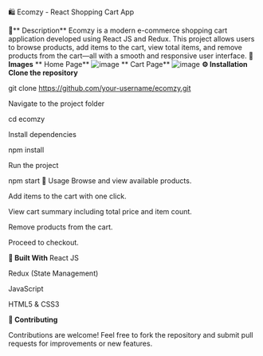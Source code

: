 🛍️ Ecomzy - React Shopping Cart App


📝** Description**
Ecomzy is a modern e-commerce shopping cart application developed using React JS and Redux. This project allows users to browse products, add items to the cart, view total items, and remove products from the cart—all with a smooth and responsive user interface.
📸 **Images**
** Home Page**
![image](https://github.com/user-attachments/assets/9d55f606-b00f-4132-8167-83ccafd8b157)
** Cart Page**
![image](https://github.com/user-attachments/assets/7a089b9d-f0c0-4349-b33d-c43415272202)
**⚙️ Installation**
**Clone the repository**

git clone https://github.com/your-username/ecomzy.git

Navigate to the project folder

cd ecomzy

Install dependencies

npm install


Run the project

npm start
🚀 Usage
Browse and view available products.

Add items to the cart with one click.

View cart summary including total price and item count.

Remove products from the cart.

Proceed to checkout.

**🔧 Built With**
React JS

Redux (State Management)

JavaScript

HTML5 & CSS3

**🤝 Contributing**

Contributions are welcome! Feel free to fork the repository and submit pull requests for improvements or new features.



